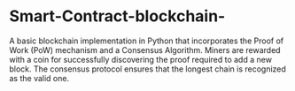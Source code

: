 # Smart-Contract-blockchain-
A basic blockchain implementation in Python that incorporates the Proof of Work (PoW) mechanism and a Consensus Algorithm. Miners are rewarded with a coin for successfully discovering the proof required to add a new block. The consensus protocol ensures that the longest chain is recognized as the valid one.
